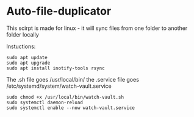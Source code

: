 # Auto-file-duplicator
This scirpt is made for linux - it will sync files from one folder to another folder locally



Instuctions:



```
sudo apt update
sudo apt upgrade
sudo apt install inotify-tools rsync
```

The .sh file goes /usr/local/bin/
the .service file goes /etc/systemd/system/watch-vault.service

```
sudo chmod +x /usr/local/bin/watch-vault.sh
sudo systemctl daemon-reload
sudo systemctl enable --now watch-vault.service
```
